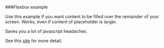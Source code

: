 ###Flexbox example

Use this example if you want content to be filled over the remainder of your screen.
Works, even if content of placeholder is larger.

Saves you a lot of javascript headaches.

See this [site](https://developer.mozilla.org/en-US/docs/Web/CSS/flex) for more detail.